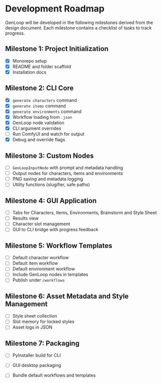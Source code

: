 # Development Roadmap

GenLoop will be developed in the following milestones derived from the design document. Each milestone contains a checklist of tasks to track progress.

## Milestone 1: Project Initialization
- [x] Monorepo setup
- [x] README and folder scaffold
- [x] Installation docs

## Milestone 2: CLI Core
- [x] `generate characters` command
- [x] `generate items` command
- [x] `generate environments` command
 - [x] Workflow loading from `.json`
 - [x] GenLoop node validation
 - [x] CLI argument overrides
- [ ] Run ComfyUI and watch for output
 - [x] Debug and override flags

## Milestone 3: Custom Nodes
- [ ] `GenLoopInputNode` with prompt and metadata handling
- [ ] Output nodes for characters, items and environments
- [ ] PNG saving and metadata logging
- [ ] Utility functions (slugifier, safe paths)

## Milestone 4: GUI Application
- [ ] Tabs for Characters, Items, Environments, Brainstorm and Style Sheet
- [ ] Results view
- [ ] Character slot management
- [ ] GUI to CLI bridge with progress feedback

## Milestone 5: Workflow Templates
- [ ] Default character workflow
- [ ] Default item workflow
- [ ] Default environment workflow
- [ ] Include GenLoop nodes in templates
- [ ] Publish under `/workflows`

## Milestone 6: Asset Metadata and Style Management
- [ ] Style sheet collection
- [ ] Slot memory for locked styles
- [ ] Asset logs in JSON

## Milestone 7: Packaging
- [ ] PyInstaller build for CLI
- [ ] GUI desktop packaging
- [ ] Bundle default workflows and templates

